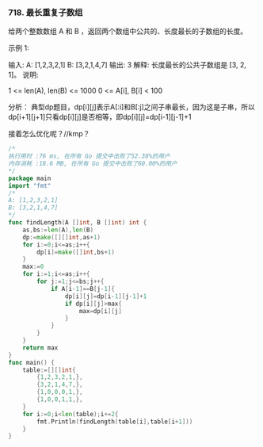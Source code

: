 ### 718. 最长重复子数组

给两个整数数组 A 和 B ，返回两个数组中公共的、长度最长的子数组的长度。

示例 1:

输入:
A: [1,2,3,2,1]
B: [3,2,1,4,7]
输出: 3
解释: 
长度最长的公共子数组是 [3, 2, 1]。
说明:

1 <= len(A), len(B) <= 1000
0 <= A[i], B[i] < 100

分析：
典型dp题目，dp[i][j]表示A[:i]和B[:j]之间子串最长，因为这是子串，所以dp[i+1][j+1]只看dp[i][j]是否相等，即dp[i][j]=dp[i-1][j-1]+1

接着怎么优化呢？//kmp？




```go
/*
执行用时 :76 ms, 在所有 Go 提交中击败了52.38%的用户   
内存消耗 :18.6 MB, 在所有 Go 提交中击败了60.00%的用户
*/
package main
import "fmt"
/*
A: [1,2,3,2,1]
B: [3,2,1,4,7]
*/
func findLength(A []int, B []int) int {
	as,bs:=len(A),len(B)
	dp:=make([][]int,as+1)
	for i:=0;i<=as;i++{
		dp[i]=make([]int,bs+1)
	}
	max:=0
	for i:=1;i<=as;i++{
		for j:=1;j<=bs;j++{
			if A[i-1]==B[j-1]{
				dp[i][j]=dp[i-1][j-1]+1
				if dp[i][j]>max{
					max=dp[i][j]
				}
			}
		}
	}
	return max
}
func main() {
	table:=[][]int{
		{1,2,3,2,1,},
		{3,2,1,4,7,},
		{1,0,0,0,1,},
		{1,0,0,1,1,},
	}
	for i:=0;i<len(table);i+=2{
		fmt.Println(findLength(table[i],table[i+1]))
	}
}

```